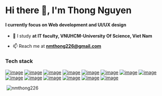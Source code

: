 <h1 align="left">Hi there 👋, I'm Thong Nguyen</h1>
<h4 align="left">I currently focus on Web development and UI/UX design</h4>

- 🌱 I study **at IT faculty, VNUHCM-University Of Science, Viet Nam**

- 📫 Reach me at **nmthong226@gmail.com**
<h3 align="left">Tech stack</h3>
<p align="left">
  
  <a href="https://developer.mozilla.org/en-US/docs/Web/JavaScript" target="_blank" rel="noreferrer">![image](https://img.shields.io/badge/JavaScript-323330?style=for-the-badge&logo=javascript&logoColor=F7DF1E)</a>
    <a href="https://www.typescriptlang.org/docs/" target="_blank" rel="noreferrer">![image](https://img.shields.io/badge/TypeScript-007ACC?style=for-the-badge&logo=typescript&logoColor=white)</a>
    <a href="https://vi.wikipedia.org/wiki/HTML" target="_blank" rel="noreferrer">![image](https://img.shields.io/badge/HTML5-E34F26?style=for-the-badge&logo=html5&logoColor=white)</a>
    <a href="https://css3.com/" target="_blank" rel="noreferrer">![image](https://img.shields.io/badge/CSS3-1572B6?style=for-the-badge&logo=css3&logoColor=white)</a>
    <a href="https://react.dev/" target="_blank" rel="noreferrer">![image](https://img.shields.io/badge/React-20232A?style=for-the-badge&logo=react&logoColor=61DAFB)</a>
    <a href="https://nextjs.org/" target="_blank" rel="noreferrer">![image](https://img.shields.io/badge/next%20js-000000?style=for-the-badge&logo=nextdotjs&logoColor=white)</a>
    <a href="https://angularjs.org/" target="_blank" rel="noreferrer">![image](https://img.shields.io/badge/AngularJS-E23237?style=for-the-badge&logo=angularjs&logoColor=white)</a>
    <a href="https://getbootstrap.com/" target="_blank" rel="noreferrer">![image](https://img.shields.io/badge/Bootstrap-563D7C?style=for-the-badge&logo=bootstrap&logoColor=white)</a>
    <a href="https://tailwindcss.com/" target="_blank" rel="noreferrer">![image](https://img.shields.io/badge/Tailwind_CSS-38B2AC?style=for-the-badge&logo=tailwind-css&logoColor=white)</a>
    <a href="https://nodejs.org/en" target="_blank" rel="noreferrer">![image](https://img.shields.io/badge/Node%20js-339933?style=for-the-badge&logo=nodedotjs&logoColor=white)</a>
    <a href="https://expressjs.com/" target="_blank" rel="noreferrer">![image](https://img.shields.io/badge/Express%20js-000000?style=for-the-badge&logo=express&logoColor=white)</a>
    <a href="https://nestjs.com/" target="_blank" rel="noreferrer">![image](https://img.shields.io/badge/nestjs-E0234E?style=for-the-badge&logo=nestjs&logoColor=white)</a>
    <a href="https://www.mongodb.com/" target="_blank" rel="noreferrer">![image](https://img.shields.io/badge/MongoDB-4EA94B?style=for-the-badge&logo=mongodb&logoColor=white)</a>
    <a href="https://www.postgresql.org/" target="_blank" rel="noreferrer">![image](https://img.shields.io/badge/PostgreSQL-316192?style=for-the-badge&logo=postgresql&logoColor=white)</a>
  
</p>

<p>&nbsp;<img align="center" src="https://github-readme-stats.vercel.app/api?username=nmthong226&show_icons=true&locale=en" alt="nmthong226" /></p>

